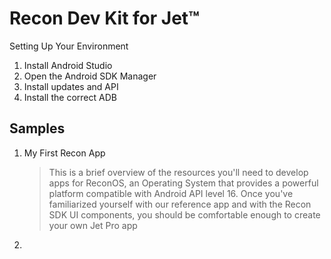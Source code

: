 # Recon Dev Kit for Jet™

Setting Up Your Environment

1. Install Android Studio
2. Open the Android SDK Manager
3. Install updates and API
4. Install the correct ADB

## Samples

1. My First Recon App
   > This is a brief overview of the resources you'll need to develop apps for ReconOS, an Operating System
that provides a powerful platform compatible with Android API level 16. Once you've familiarized yourself
with our reference app and with the Recon SDK UI components, you should be comfortable enough to
create your own Jet Pro app
2. 